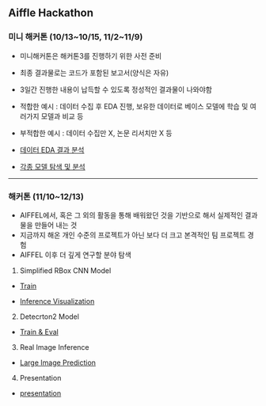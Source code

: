 ## Aiffle Hackathon

### 미니 해커톤 (10/13~10/15, 11/2~11/9)
- 미니해커톤은 해커톤3를 진행하기 위한 사전 준비
- 최종 결과물로는 코드가 포함된 보고서(양식은 자유)
- 3일간 진행한 내용이 납득할 수 있도록 정성적인 결과물이 나와야함
- 적합한 예시 : 데이터 수집 후 EDA 진행, 보유한 데이터로 베이스 모델에 학습 및 여러가지 모델과 비교 등
- 부적합한 예시 : 데이터 수집만 X, 논문 리서치만 X 등

- [데이터 EDA 결과 분석](https://github.com/ysmNew/IfeelEarth/tree/main/1st_mini_hackathon(10.13-10.15))

- [각종 모델 탐색 및 분석](https://github.com/ysmNew/IfeelEarth/tree/main/2nd_mini_hackathon(11.02-11.09))

--- 

### 해커톤 (11/10~12/13) 

- AIFFEL에서, 혹은 그 외의 활동을 통해 배워왔던 것을 기반으로 해서 실제적인 결과물을 만들어 내는 것
- 지금까지 해온 개인 수준의 프로젝트가 아닌 보다 더 크고 본격적인 팀 프로젝트 경험
- AIFFEL 이후 더 깊게 연구할 분야 탐색

1. Simplified RBox CNN Model
 - [Train](https://github.com/ysmNew/IfeelEarth/blob/main/Hackathon/sia_presentation.ipynb)

 - [Inference Visualization](https://github.com/ysmNew/IfeelEarth/blob/main/Hackathon/vis_test.ipynb)
 
2. Detecrton2 Model
 - [Train & Eval](https://github.com/ysmNew/IfeelEarth/blob/main/Hackathon/detectron_train_test.ipynb)
 
3. Real Image Inference
 - [Large Image Prediction](https://github.com/ysmNew/IfeelEarth/blob/main/Hackathon/LargeImagePrediction.ipynb)

4. Presentation
 - [presentation](https://github.com/ysmNew/IfeelEarth/blob/main/presentation.pdf)